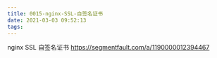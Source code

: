 ```yaml
---
title: 0015-nginx-SSL-自签名证书
date: 2021-03-03 09:52:13
tags:
---
```

nginx SSL 自签名证书
https://segmentfault.com/a/1190000012394467